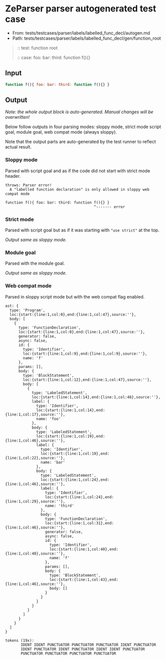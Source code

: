 # ZeParser parser autogenerated test case

- From: tests/testcases/parser/labels/labelled_func_decl/autogen.md
- Path: tests/testcases/parser/labels/labelled_func_decl/gen/function_root

> :: test: function root
>
> :: case: foo: bar: third: function f(){}

## Input


`````js
function f(){ foo: bar: third: function f(){} }
`````

## Output

_Note: the whole output block is auto-generated. Manual changes will be overwritten!_

Below follow outputs in four parsing modes: sloppy mode, strict mode script goal, module goal, web compat mode (always sloppy).

Note that the output parts are auto-generated by the test runner to reflect actual result.

### Sloppy mode

Parsed with script goal and as if the code did not start with strict mode header.

`````
throws: Parser error!
  A "labelled function declaration" is only allowed in sloppy web compat mode

function f(){ foo: bar: third: function f(){} }
                                        ^------- error
`````

### Strict mode

Parsed with script goal but as if it was starting with `"use strict"` at the top.

_Output same as sloppy mode._

### Module goal

Parsed with the module goal.

_Output same as sloppy mode._

### Web compat mode

Parsed in sloppy script mode but with the web compat flag enabled.

`````
ast: {
  type: 'Program',
  loc:{start:{line:1,col:0},end:{line:1,col:47},source:''},
  body: [
    {
      type: 'FunctionDeclaration',
      loc:{start:{line:1,col:0},end:{line:1,col:47},source:''},
      generator: false,
      async: false,
      id: {
        type: 'Identifier',
        loc:{start:{line:1,col:9},end:{line:1,col:9},source:''},
        name: 'f'
      },
      params: [],
      body: {
        type: 'BlockStatement',
        loc:{start:{line:1,col:12},end:{line:1,col:47},source:''},
        body: [
          {
            type: 'LabeledStatement',
            loc:{start:{line:1,col:14},end:{line:1,col:46},source:''},
            label: {
              type: 'Identifier',
              loc:{start:{line:1,col:14},end:{line:1,col:17},source:''},
              name: 'foo'
            },
            body: {
              type: 'LabeledStatement',
              loc:{start:{line:1,col:19},end:{line:1,col:46},source:''},
              label: {
                type: 'Identifier',
                loc:{start:{line:1,col:19},end:{line:1,col:22},source:''},
                name: 'bar'
              },
              body: {
                type: 'LabeledStatement',
                loc:{start:{line:1,col:24},end:{line:1,col:46},source:''},
                label: {
                  type: 'Identifier',
                  loc:{start:{line:1,col:24},end:{line:1,col:29},source:''},
                  name: 'third'
                },
                body: {
                  type: 'FunctionDeclaration',
                  loc:{start:{line:1,col:31},end:{line:1,col:46},source:''},
                  generator: false,
                  async: false,
                  id: {
                    type: 'Identifier',
                    loc:{start:{line:1,col:40},end:{line:1,col:40},source:''},
                    name: 'f'
                  },
                  params: [],
                  body: {
                    type: 'BlockStatement',
                    loc:{start:{line:1,col:43},end:{line:1,col:46},source:''},
                    body: []
                  }
                }
              }
            }
          }
        ]
      }
    }
  ]
}

tokens (19x):
       IDENT IDENT PUNCTUATOR PUNCTUATOR PUNCTUATOR IDENT PUNCTUATOR
       IDENT PUNCTUATOR IDENT PUNCTUATOR IDENT IDENT PUNCTUATOR
       PUNCTUATOR PUNCTUATOR PUNCTUATOR PUNCTUATOR
`````

